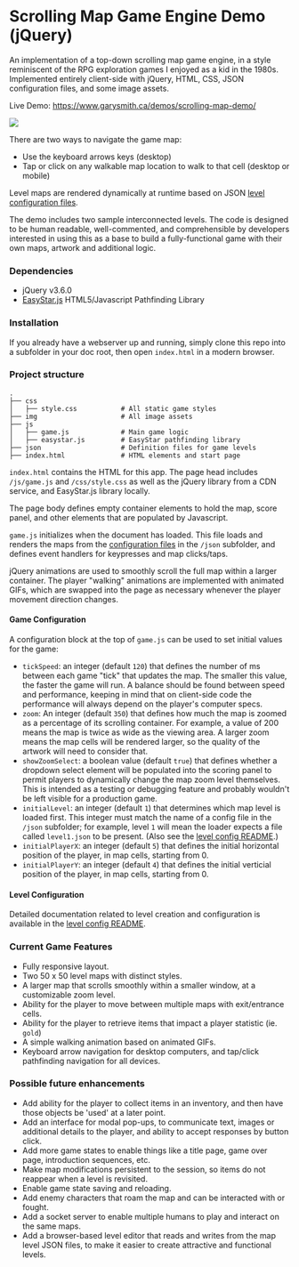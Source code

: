# Scrolling Map Game Engine Demo (jQuery)

An implementation of a top-down scrolling map game engine, in a style reminiscent of the RPG exploration games I enjoyed as a kid in the 1980s. Implemented entirely client-side with jQuery, HTML, CSS, JSON configuration files, and some image assets. 

Live Demo: <a href="https://www.garysmith.ca/demos/scrolling-map-demo/" target="_blank">https://www.garysmith.ca/demos/scrolling-map-demo/</a>

<a href="https://www.garysmith.ca/demos/scrolling-map-demo/" target="_blank"><img src="https://www.garysmith.ca/assets/demo-scroll-map-screen-grabs.png" /></a>

There are two ways to navigate the game map: 

 - Use the keyboard arrows keys (desktop)
 - Tap or click on any walkable map location to walk to that cell (desktop or mobile)

Level maps are rendered dynamically at runtime based on JSON [level configuration files](https://github.com/garyesmith/scrolling-map-game-engine-demo/tree/master/json). 

The demo includes two sample interconnected levels. The code is designed to be human readable, well-commented, and comprehensible by developers interested in using this as a base to build a fully-functional game with their own maps, artwork and additional logic.


### Dependencies

- jQuery v3.6.0 
- [EasyStar.js](https://github.com/prettymuchbryce/easystarjs) HTML5/Javascript Pathfinding Library


### Installation

If you already have a webserver up and running, simply clone this repo into a subfolder in your doc root, then open `index.html` in a modern browser.


### Project structure

```
.
├── css
│   ├── style.css           # All static game styles
├── img                     # All image assets
├── js                     
│   ├── game.js             # Main game logic
│   ├── easystar.js         # EasyStar pathfinding library
├── json                    # Definition files for game levels
├── index.html              # HTML elements and start page
```

`index.html` contains the HTML for this app. The page head includes `/js/game.js` and `/css/style.css` as well as the jQuery library from a CDN service, and EasyStar.js library locally. 

The page body defines empty container elements to hold the map, score panel, and other elements that are populated by Javascript. 

`game.js` initializes when the document has loaded. This file loads and renders the maps from the [configuration files](https://github.com/garyesmith/scrolling-map-game-engine-demo/tree/master/json) in the `/json` subfolder, and defines event handlers for keypresses and map clicks/taps. 

jQuery animations are used to smoothly scroll the full map within a larger container. The player "walking" animations are implemented with animated GIFs, which are swapped into the page as necessary whenever the player movement direction changes.


#### Game Configuration

A configuration block at the top of `game.js` can be used to set initial values for the game:
- `tickSpeed`: an integer (default `120`) that defines the number of ms between each game "tick" that updates the map. The smaller this value, the faster the game will run. A balance should be found between speed and performance, keeping in mind that on client-side code the performance will always depend on the player's computer specs.
- `zoom`: An integer (default `350`) that defines how much the map is zoomed as a percentage of its scrolling container. For example, a value of 200 means the map is twice as wide as the viewing area. A larger zoom means the map cells will be rendered larger, so the quality of the artwork will need to consider that.
- `showZoomSelect`: a boolean value (default `true`) that defines whether a dropdown select element will be populated into the scoring panel to permit players to dynamically change the map zoom level themselves. This is intended as a testing or debugging feature and probably wouldn't be left visible for a production game.
- `initialLevel`: an integer (default `1`) that determines which map level is loaded first. This integer must match the name of a config file in the `/json` subfolder; for example, level `1` will mean the loader expects a file called `level1.json` to be present. (Also see the [level config README](https://github.com/garyesmith/scrolling-map-game-engine-demo/tree/master/json).) 
- `initialPlayerX`: an integer (default `5`) that defines the initial horizontal position of the player, in map cells, starting from 0.
- `initialPlayerY`: an integer (default `4`) that defines the initial verticial position of the player, in map cells, starting from 0.


#### Level Configuration

Detailed documentation related to level creation and configuration is available in the [level config README](https://github.com/garyesmith/scrolling-map-game-engine-demo/tree/master/json).


### Current Game Features
- Fully responsive layout.
- Two 50 x 50 level maps with distinct styles.
- A larger map that scrolls smoothly within a smaller window, at a customizable zoom level.
- Ability for the player to move between multiple maps with exit/entrance cells.
- Ability for the player to retrieve items that impact a player statistic (ie. `gold`)
- A simple walking animation based on animated GIFs.
- Keyboard arrow navigation for desktop computers, and tap/click pathfinding navigation for all devices.

### Possible future enhancements
- Add ability for the player to collect items in an inventory, and then have those objects be 'used' at a later point.
- Add an interface for modal pop-ups, to communicate text, images or additional details to the player, and ability to accept responses by button click.
- Add more game states to enable things like a title page, game over page, introduction sequences, etc.
- Make map modifications persistent to the session, so items do not reappear when a level is revisited.
- Enable game state saving and reloading.
- Add enemy characters that roam the map and can be interacted with or fought.
- Add a socket server to enable multiple humans to play and interact on the same maps.
- Add a browser-based level editor that reads and writes from the map level JSON files, to make it easier to create attractive and functional levels.